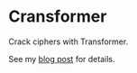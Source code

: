 # Cransformer

Crack ciphers with Transformer.

See my [blog post](https://blog.lecoteauverdoyant.co.uk/articles/Transformer-Ciphers.html) for details.
